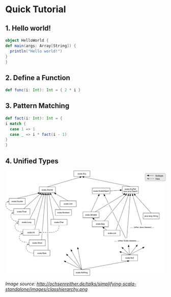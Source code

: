 # Quick Tutorial

## 1. Hello world!

  ```scala
object HelloWorld {
  def main(args: Array[String]) {
    println("Hello world!")
  }
}
  ```

## 2. Define a Function

  ```scala
def func(i: Int): Int = { 2 * i }
  ```

## 3. Pattern Matching

  ```scala
def fact(i: Int): Int = {
  i match {
    case 1 => 1
    case _ => i * fact(i - 1)
  }
}
  ```

## 4. Unified Types

![Image of Unified Types](https://raw.githubusercontent.com/xiGUAwanOU/tech-note/master/programming-languages/scala/classhierarchy.png)

_Image source: http://ochsenreither.de/talks/simplifying-scala-standalone/images/classhierarchy.png_
